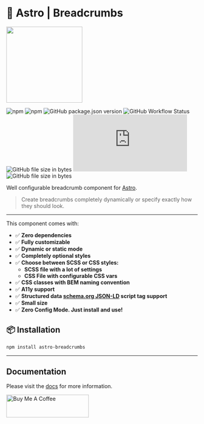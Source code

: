 # 🍞 Astro | Breadcrumbs

<img src="./logo.svg" width="200" height="200">

![npm](https://img.shields.io/npm/dm/astro-breadcrumbs?logo=npm&style=flat-square)
![npm](https://img.shields.io/npm/v/astro-breadcrumbs?logo=npm&style=flat-square)
![GitHub package.json version](https://img.shields.io/github/package-json/v/felix-berlin/astro-breadcrumbs?label=github&logo=github&style=flat-square)
![GitHub Workflow Status](https://img.shields.io/github/actions/workflow/status/felix-berlin/astro-breadcrumbs/release.yml?label=release&logo=github&style=flat-square)
![GitHub file size in bytes](https://img.shields.io/github/size/felix-berlin/astro-breadcrumbs/src/Breadcrumbs.astro?label=component%20size&logo=astro&style=flat-square)
![GitHub file size in bytes](https://img.shields.io/github/size/felix-berlin/astro-breadcrumbs/src/breadcrumbs.css?label=CSS%20Size&logo=CSS&style=flat-square)
![GitHub file size in bytes](https://img.shields.io/github/size/felix-berlin/astro-breadcrumbs/src/breadcrumbs.scss?label=SCSS%20Size&logo=SASS&style=flat-square)

Well configurable breadcrumb component for [Astro](https://astro.build/).

> Create breadcrumbs completely dynamically or specify exactly how they should look.
---

This component comes with:

- ✅ **Zero dependencies**
- ✅ **Fully customizable**
- ✅ **Dynamic or static mode**
- ✅ **Completely optional styles**
- ✅ **Choose between SCSS or CSS styles:**
  - **SCSS file with a lot of settings**
  - **CSS File with configurable CSS vars**
- ✅ **CSS classes with BEM naming convention**
- ✅ **A11y support**
- ✅ **Structured data [schema.org JSON-LD](https://schema.org/BreadcrumbList) script tag support**
- ✅ **Small size**
- ✅ **Zero Config Mode. Just install and use!**

## 📦 Installation

```bash
npm install astro-breadcrumbs
```

---

## Documentation

Please visit the [docs](https://docs.astro-breadcrumbs.kasimir.dev/) for more information.

<a href="https://www.buymeacoffee.com/felixberlin" target="_blank"><img src="https://cdn.buymeacoffee.com/buttons/v2/default-yellow.png" alt="Buy Me A Coffee" style="height: 60px !important;width: 217px !important;" ></a>
